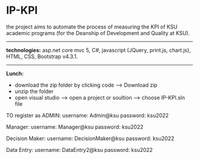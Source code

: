 # IP-KPI
the project aims to automate the process of measuring the KPI of KSU academic programs (for the Deanship of Development and Quality at KSU). 
***
**technologies:** asp.net core mvc 5, C#, javascript (JQuery, print.js, chart.js), HTML, CSS, Bootstrap v4.3.1.
***
**Lunch:**
- download the zip folder by clicking code --> Download zip
- unzip the folder 
- open visual studio --> open a project or soultion --> choose IP-KPI.sln file




TO register as 
ADMIN:
username: Admin@ksu
password: ksu2022

Manager:
username: Manager@ksu
password: ksu2022

Decision Maker:
username: DecisionMaker@ksu
password: ksu2022

Data Entry:
username: DataEntry2@ksu
password: ksu2022
